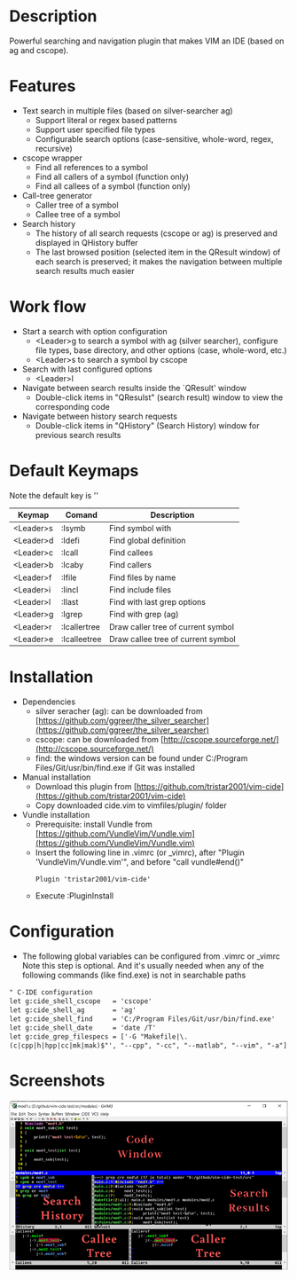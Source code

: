 # Description
Powerful searching and navigation plugin that makes VIM an IDE (based on ag and cscope).

# Features
* Text search in multiple files (based on silver-searcher ag)
  * Support literal or regex based patterns
  * Support user specified file types
  * Configurable search options (case-sensitive, whole-word, regex, recursive)
* cscope wrapper
  * Find all references to a symbol
  * Find all callers of a symbol (function only)
  * Find all callees of a symbol (function only)
* Call-tree generator
  * Caller tree of a symbol
  * Callee tree of a symbol
* Search history
  * The history of all search requests (cscope or ag) is preserved and displayed in QHistory buffer
  * The last browsed position (selected item in the QResult window) of each search is preserved; it makes the navigation between multiple search results much easier

# Work flow
* Start a search with option configuration
  * \<Leader\>g to search a symbol with ag (silver searcher), configure file types, base directory, and other options (case, whole-word, etc.)
  * \<Leader\>s to search a symbol by cscope
* Search with last configured options
  * \<Leader\>l
* Navigate between search results inside the `QResult' window
  * Double-click items in "QResulst" (search result) window to view the corresponding code
* Navigate between history search requests
  * Double-click items in "QHistory" (Search History) window for previous search results

# Default Keymaps
Note the default <Leader> key is '\'

| Keymap      |  Comand            |  Description
|-------------|--------------------|------------------------------------|
| \<Leader\>s |  :Isymb<CR>        | Find symbol with                   |
| \<Leader\>d |  :Idefi<CR>        | Find global definition             |
| \<Leader\>c |  :Icall<CR>        | Find callees                       |
| \<Leader\>b |  :Icaby<CR>        | Find callers                       |
| \<Leader\>f |  :Ifile<CR>        | Find files by name                 |
| \<Leader\>i |  :Iincl<CR>        | Find include files                 |
| \<Leader\>l |  :Ilast<CR>        | Find with last grep options        |
| \<Leader\>g |  :Igrep<CR>        | Find with grep (ag)                |
| \<Leader\>r |  :Icallertree<CR>  | Draw caller tree of current symbol |
| \<Leader\>e |  :Icalleetree<CR>  | Draw callee tree of current symbol |

# Installation
* Dependencies
  * silver seracher (ag): can be downloaded from [https://github.com/ggreer/the_silver_searcher](https://github.com/ggreer/the_silver_searcher)
  * cscope: can be downloaded from [http://cscope.sourceforge.net/](http://cscope.sourceforge.net/)
  * find: the windows version can be found under C:/Program Files/Git/usr/bin/find.exe if Git was installed
* Manual installation
  * Download this plugin from [https://github.com/tristar2001/vim-cide](https://github.com/tristar2001/vim-cide)
  * Copy downloaded cide.vim to vimfiles/plugin/ folder
* Vundle installation
  * Prerequisite: install Vundle from [https://github.com/VundleVim/Vundle.vim](https://github.com/VundleVim/Vundle.vim)
  * Insert the following line in .vimrc (or \_vimrc), after "Plugin 'VundleVim/Vundle.vim'", and before "call vundle#end()"
    ```vim
    Plugin 'tristar2001/vim-cide'
    ```
  * Execute :PluginInstall

# Configuration
* The following global variables can be configured from .vimrc or \_vimrc 
Note this step is optional. And it's usually needed when any of the following commands (like find.exe) is not in searchable paths

```vim
" C-IDE configuration
let g:cide_shell_cscope   = 'cscope'
let g:cide_shell_ag       = 'ag'
let g:cide_shell_find     = 'C:/Program Files/Git/usr/bin/find.exe'
let g:cide_shell_date     = 'date /T'
let g:cide_grep_filespecs = ['-G "Makefile|\.(c|cpp|h|hpp|cc|mk|mak)$"', "--cpp", "-cc", "--matlab", "--vim", "-a"]
```
# Screenshots
![main](https://github.com/tristar2001/images/blob/master/vim-cide/main.png)


